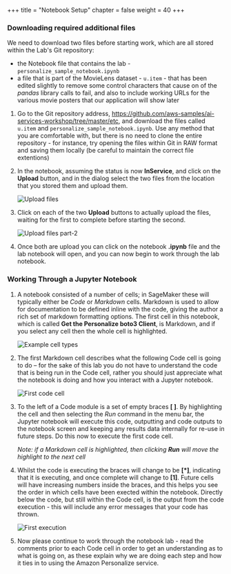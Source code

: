 +++
title = "Notebook Setup"
chapter = false
weight = 40
+++

### Downloading required additional files

We need to download two files before starting work, which are all stored within the Lab's Git repository:

- the Notebook file that contains the lab - `personalize_sample_notebook.ipynb`
- a file that is part of the MovieLens dataset - `u.item` - that has been edited slightly to remove some control characters that cause on of the _pandas_ library calls to fail, and also to include working URLs for the various movie posters that our application will show later

1. Go to the Git repository address, https://github.com/aws-samples/ai-services-workshop/tree/master/etc, and download the files called `u.item` and `personalize_sample_notebook.ipynb`.  Use any method that you are comfortable with, but there is no need to clone the entire repository - for instance, try opening the files within Git in RAW format and saving them locally (be careful to maintain the correct file extentions)
2. In the notebook, assuming the status is now **InService**, and click on the **Upload** button, and in the dialog select the two files from the location that you stored them and upload them.

    ![Upload files](/images/uploadFiles.png)

3. Click on each of the two **Upload** buttons to actually upload the files, waiting for the first to complete before starting the second.

    ![Upload files part-2](/images/uploadFiles2.png)

4. Once both are upload you can click on the notebook **.ipynb** file and the lab notebook will open, and you can now begin to work through the lab notebook.

### Working Through a Jupyter Notebook

1. A notebook consisted of a number of cells; in SageMaker these will typically either be _Code_ or _Markdown_ cells.  Markdown is used to allow for documentation to be defined inline with the code, giving the author a rich set of markdown formatting options.  The first cell in this notebook, which is called **Get the Personalize boto3 Client**, is Markdown, and if you select any cell then the whole cell is highlighted.

    ![Example cell types](/images/cellTypes.png)

2. The first Markdown cell describes what the following Code cell is going to do – for the sake of this lab you do not have to understand the code that is being run in the Code cell, rather you should just appreciate what the notebook is doing and how you interact with a Jupyter notebook.

    ![First code cell](/images/loadBoto3Pre.png)

3. To the left of a Code module is a set of empty braces **[ ]**.  By highlighting the cell and then selecting the _Run_ command in the menu bar, the Jupyter notebook will execute this code, outputting and code outputs to the notebook screen and keeping any results data internally for re-use in future steps.  Do this now to execute the first code cell.

    *Note: if a Markdown cell is highlighted, then clicking **Run** will move the highlight to the next cell*

3. Whilst the code is executing the braces will change to be **[\*]**, indicating that it is executing, and once complete will change to **[1]**.  Future cells will have increasing numbers inside the braces, and this helps you see the order in which cells have been exected within the notebook.  Directly below the code, but still within the Code cell, is the output from the code execution - this will include any error messages that your code has thrown.

    ![First execution](/images/loadBoto3Post.png)

5. Now please continue to work through the notebook lab - read the comments prior to each Code cell in order to get an understanding as to what is going on, as these explain why we are doing each step and how it ties in to using the Amazon Personalize service.